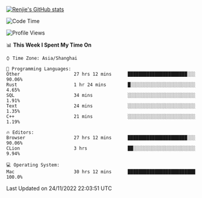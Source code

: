 [![Renjie's GitHub stats](https://github-readme-stats.vercel.app/api?username=liurenjie1024&show_icons=true&theme=chartreuse-dark)](https://github.com/anuraghazra/github-readme-stats)

<!--START_SECTION:waka-->
![Code Time](http://img.shields.io/badge/Code%20Time-377%20hrs%2049%20mins-blue)

![Profile Views](http://img.shields.io/badge/Profile%20Views-20-blue)

📊 **This Week I Spent My Time On** 

```text
⌚︎ Time Zone: Asia/Shanghai

💬 Programming Languages: 
Other                    27 hrs 12 mins      ██████████████████████░░░   90.06% 
Rust                     1 hr 24 mins        █░░░░░░░░░░░░░░░░░░░░░░░░   4.65% 
SQL                      34 mins             ░░░░░░░░░░░░░░░░░░░░░░░░░   1.91% 
Text                     24 mins             ░░░░░░░░░░░░░░░░░░░░░░░░░   1.35% 
C++                      21 mins             ░░░░░░░░░░░░░░░░░░░░░░░░░   1.19%

🔥 Editors: 
Browser                  27 hrs 12 mins      ██████████████████████░░░   90.06% 
CLion                    3 hrs               ██░░░░░░░░░░░░░░░░░░░░░░░   9.94%

💻 Operating System: 
Mac                      30 hrs 12 mins      █████████████████████████   100.0%

```


 Last Updated on 24/11/2022 22:03:51 UTC
<!--END_SECTION:waka-->

